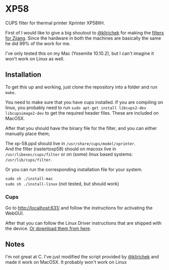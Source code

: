 # XP58

CUPS filter for thermal printer Xprinter XP58IIH. 

First of I would like to give a big shoutout to [@klirichek](https://github.com/klirichek) for making the [filters for Zjiang](https://github.com/klirichek/zj-58). Since the hardware in both the machines are basically the same he did 99% of the work for me.

I've only tested this on my Mac (Yosemite 10.10.2), but I can't imagine it won't work on Linux as well.

## Installation

To get this up and working, just clone the repository into a folder and run ```make```.

You need to make sure that you have cups installed. If you are compiling on linux, you probably need to run ```sudo apt-get install libcups2-dev libcupsimage2-dev``` to get the required header files. These are included on MacOSX.

After that you should have the binary file for the filter, and you can either manually place them;

The xp-58.ppd should live in ```/usr/share/cups/model/xprinter```.  
And the filter (rastertoxp58) should on macosx live in ```/usr/libexec/cups/filter``` or on (some) linux based systems: ```/usr/lib/cups/filter```.

Or you can run the corresponding installation file for your system. 

```sudo sh ./install-mac```  
```sudo sh ./install-linux``` (not tested, but should work)

### Cups
Go to [http://localhost:631/](http://localhost:631/) and follow the instructions for activating the WebGUI. 

After that you can follow the Linux Driver instructions that are shipped with the device. [Or download them from here](http://www.xprinter.net/products_show.asp?lan=zh-en&skin=1&newsid=239753224).

## Notes
I'm not great at C. I've just modified the script provided by [@klirichek](https://github.com/klirichek) and made it work on MacOSX. It probably won't work on Linux
